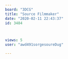 ```yaml
---
board: "3DCG"
title: "Source Filmmaker"
date: "2020-02-11 22:43:37"
id: 3484



views: 5
user: "awd491sorgesoureDug"

---
```

